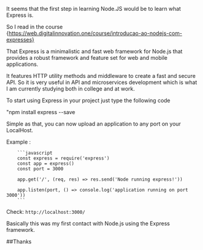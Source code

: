 It seems that the first step in learning Node.JS would be to learn what Express is.

So I read in the course {https://web.digitalinnovation.one/course/introducao-ao-nodejs-com-expresses}

That Express is a minimalistic and fast web framework for Node.js that provides a robust framework and 
feature set for web and mobile applications.

It features HTTP utility methods and middleware to create a fast and secure API. So it is very useful
in API and microservices development which is what I am currently studying both in college and at work.
 
 
To start using Express in your project just type the following code

"npm install express --save
 
 Simple as that, you can now upload an application to any port on your LocalHost.
 
 Example : 
 
        ```javascript
        const express = require('express')
        const app = express()
        const port = 3000

        app.get('/', (req, res) => res.send('Node running express!'))

        app.listen(port, () => console.log('application running on port 3000'))
        ```

Check: `http://localhost:3000/`

Basically this was my first contact with Node.js using the Express framework.



##Thanks

